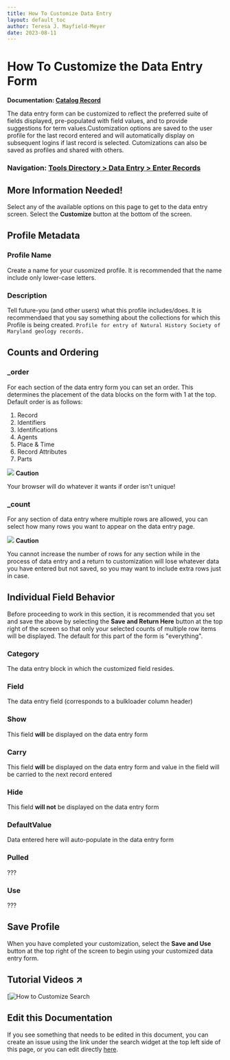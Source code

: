 ```yaml
---
title: How To Customize Data Entry
layout: default_toc
author: Teresa J. Mayfield-Meyer
date: 2023-08-11
---
```

# How To Customize the Data Entry Form

**Documentation: [Catalog Record](https://handbook.arctosdb.org/documentation/catalog.html)**

The data entry form can be customized to reflect the preferred suite of fields displayed, pre-populated with field values, and to provide suggestions for term values.Customization options are saved to the user profile for the last record entered and will automatically display on subsequent logins if last record is selected. Cutomizations can also be saved as profiles and shared with others.

### Navigation: [Tools Directory > Data Entry > Enter Records](https://arctos.database.museum/Bulkloader/enter.cfm)

## More Information Needed!
Select any of the available options on this page to get to the data entry screen. Select the **Customize** button at the bottom of the screen.

## Profile Metadata

### Profile Name
Create a name for your cusomized profile. It is recommended that the name include only lower-case letters.

### Description
Tell future-you (and other users) what this profile includes/does. It is recommendaed that you say something about the collections for which this Profile is being created.
`Profile for entry of Natural History Society of Maryland geology records.`

## Counts and Ordering

### _order
For each section of the data entry form you can set an order. This determines the placement of the data blocks on the form with 1 at the top. Default order is as follows:

1. Record
2. Identifiers
3. Identifications
4. Agents
5. Place & Time
6. Record Attributes
7. Parts

![](https://raw.Githubusercontent.com/ArctosDB/documentation-wiki/gh-pages/tutorial_images/Bear%20Caution.jpg) **Caution**

Your browser will do whatever it wants if order isn't unique!

### _count

For any section of data entry where multiple rows are allowed, you can select how many rows you want to appear on the data entry page.

![](https://raw.Githubusercontent.com/ArctosDB/documentation-wiki/gh-pages/tutorial_images/Bear%20Caution.jpg) **Caution**

You cannot increase the number of rows for any section while in the process of data entry and a return to customization will lose whatever data you have entered but not saved, so you may want to include extra rows just in case.

## Individual Field Behavior

Before proceeding to work in this section, it is recommended that you set and save the above by selecting the **Save and Return Here** button at the top right of the screen so that only your selected counts of multiple row items will be displayed. The default for this part of the form is "everything".

### Category
The data entry block in which the customized field resides.
### Field
The data entry field (corresponds to a bulkloader column header)
### Show
This field **will** be displayed on the data entry form
### Carry
This field **will** be displayed on the data entry form and value in the field will be carried to the next record entered
### Hide
This field **will not** be displayed on the data entry form
### DefaultValue
Data entered here will auto-populate in the data entry form
### Pulled 
???
### Use
???

## Save Profile

When you have completed your customization, select the **Save and Use** button at the top right of the screen to begin using your customized data entry form.

## Tutorial Videos ↗️

[![How to Customize Search]()


## Edit this Documentation

If you see something that needs to be edited in this document, you can create an issue using the link under the search widget at the top left side of this page, or you can edit directly <a href="https://github.com/ArctosDB/documentation-wiki/edit/gh-pages/_how_to/customize_data_entry.markdown" target="_blank">here</a>.
